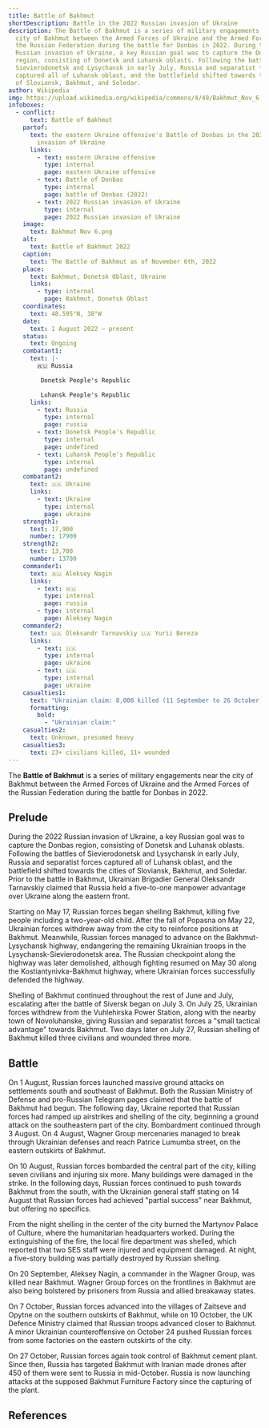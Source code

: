 ```yaml
---
title: Battle of Bakhmut
shortDescription: Battle in the 2022 Russian invasion of Ukraine
description: The Battle of Bakhmut is a series of military engagements near the
  city of Bakhmut between the Armed Forces of Ukraine and the Armed Forces of
  the Russian Federation during the battle for Donbas in 2022. During the 2022
  Russian invasion of Ukraine, a key Russian goal was to capture the Donbas
  region, consisting of Donetsk and Luhansk oblasts. Following the battles of
  Sievierodonetsk and Lysychansk in early July, Russia and separatist forces
  captured all of Luhansk oblast, and the battlefield shifted towards the cities
  of Sloviansk, Bakhmut, and Soledar.
author: Wikipedia
img: https://upload.wikimedia.org/wikipedia/commons/4/49/Bakhmut_Nov_6.png
infoboxes:
  - conflict:
      text: Battle of Bakhmut
    partof:
      text: the eastern Ukraine offensive's Battle of Donbas in the 2022 Russian
        invasion of Ukraine
      links:
        - text: eastern Ukraine offensive
          type: internal
          page: eastern Ukraine offensive
        - text: Battle of Donbas
          type: internal
          page: battle of Donbas (2022)
        - text: 2022 Russian invasion of Ukraine
          type: internal
          page: 2022 Russian invasion of Ukraine
    image:
      text: Bakhmut Nov 6.png
    alt:
      text: Battle of Bakhmut 2022
    caption:
      text: The Battle of Bakhmut as of November 6th, 2022
    place:
      text: Bakhmut, Donetsk Oblast, Ukraine
      links:
        - type: internal
          page: Bakhmut, Donetsk Oblast
    coordinates:
      text: 48.595°N, 38°W
    date:
      text: 1 August 2022 – present
    status:
      text: Ongoing
    combatant1:
      text: |-
        🇷🇺 Russia

         Donetsk People's Republic

         Luhansk People's Republic
      links:
        - text: Russia
          type: internal
          page: russia
        - text: Donetsk People's Republic
          type: internal
          page: undefined
        - text: Luhansk People's Republic
          type: internal
          page: undefined
    combatant2:
      text: 🇺🇦 Ukraine
      links:
        - text: Ukraine
          type: internal
          page: ukraine
    strength1:
      text: 17,900
      number: 17900
    strength2:
      text: 13,700
      number: 13700
    commander1:
      text: 🇷🇺 Aleksey Nagin
      links:
        - text: 🇷🇺
          type: internal
          page: russia
        - type: internal
          page: Aleksey Nagin
    commander2:
      text: 🇺🇦 Oleksandr Tarnavskiy 🇺🇦 Yurii Bereza
      links:
        - text: 🇺🇦
          type: internal
          page: ukraine
        - text: 🇺🇦
          type: internal
          page: ukraine
    casualties1:
      text: "Ukrainian claim: 8,000 killed (11 September to 26 October)"
      formatting:
        bold:
          - "Ukrainian claim:"
    casualties2:
      text: Unknown, presumed heavy
    casualties3:
      text: 23+ civilians killed, 11+ wounded
---
```


The **Battle of Bakhmut** is a series of military engagements near the city of Bakhmut between the Armed Forces of Ukraine and the Armed Forces of the Russian Federation during the battle for Donbas in 2022.

## Prelude
During the 2022 Russian invasion of Ukraine, a key Russian goal was to capture the Donbas region, consisting of Donetsk and Luhansk oblasts. Following the battles of Sievierodonetsk and Lysychansk in early July, Russia and separatist forces captured all of Luhansk oblast, and the battlefield shifted towards the cities of Sloviansk, Bakhmut, and Soledar. Prior to the battle in Bakhmut, Ukrainian Brigadier General Oleksandr Tarnavskiy claimed that Russia held a five-to-one manpower advantage over Ukraine along the eastern front.

Starting on May 17, Russian forces began shelling Bakhmut, killing five people including a two-year-old child. After the fall of Popasna on May 22, Ukrainian forces withdrew away from the city to reinforce positions at Bakhmut. Meanwhile, Russian forces managed to advance on the Bakhmut-Lysychansk highway, endangering the remaining Ukrainian troops in the Lysychansk-Sievierodonetsk area. The Russian checkpoint along the highway was later demolished, although fighting resumed on May 30 along the Kostiantynivka-Bakhmut highway, where Ukrainian forces successfully defended the highway.

Shelling of Bakhmut continued throughout the rest of June and July, escalating after the battle of Siversk began on July 3. On July 25, Ukrainian forces withdrew from the Vuhlehirska Power Station, along with the nearby town of Novoluhanske, giving Russian and separatist forces a "small tactical advantage" towards Bakhmut. Two days later on July 27, Russian shelling of Bakhmut killed three civilians and wounded three more.

## Battle
On 1 August, Russian forces launched massive ground attacks on settlements south and southeast of Bakhmut. Both the Russian Ministry of Defense and pro-Russian Telegram pages claimed that the battle of Bakhmut had begun. The following day, Ukraine reported that Russian forces had ramped up airstrikes and shelling of the city, beginning a ground attack on the southeastern part of the city. Bombardment continued through 3 August. On 4 August, Wagner Group mercenaries managed to break through Ukrainian defenses and reach Patrice Lumumba street, on the eastern outskirts of Bakhmut.

On 10 August, Russian forces bombarded the central part of the city, killing seven civilians and injuring six more. Many buildings were damaged in the strike. In the following days, Russian forces continued to push towards Bakhmut from the south, with the Ukrainian general staff stating on 14 August that Russian forces had achieved "partial success" near Bakhmut, but offering no specifics.

From the night shelling in the center of the city burned the Martynov Palace of Culture, where the humanitarian headquarters worked. During the extinguishing of the fire, the local fire department was shelled, which reported that two SES staff were injured and equipment damaged. At night, a five-story building was partially destroyed by Russian shelling.

On 20 September, Aleksey Nagin, a commander in the Wagner Group, was killed near Bakhmut. Wagner Group forces on the frontlines in Bakhmut are also being bolstered by prisoners from Russia and allied breakaway states.

On 7 October, Russian forces advanced into the villages of Zaitseve and Opytne on the southern outskirts of Bakhmut, while on 10 October, the UK Defence Ministry claimed that Russian troops advanced closer to Bakhmut. A minor Ukrainian counteroffensive on October 24 pushed Russian forces from some factories on the eastern outskirts of the city.

On 27 October, Russian forces again took control of Bakhmut cement plant. Since then, Russia has targeted Bakhmut with Iranian made drones after 450 of them were sent to Russia in mid-October. Russia is now launching attacks at the supposed Bakhmut Furniture Factory since the capturing of the plant.

## References
